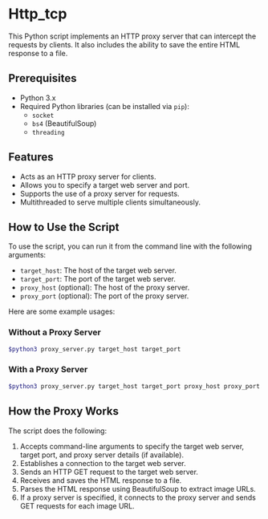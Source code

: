 # Http_tcp

This Python script implements an HTTP proxy server that can intercept the requests by clients. It also includes the ability to save the entire HTML response to a file.

## Prerequisites

- Python 3.x
- Required Python libraries (can be installed via `pip`):
  - `socket`
  - `bs4` (BeautifulSoup)
  - `threading`

## Features

- Acts as an HTTP proxy server for clients.
- Allows you to specify a target web server and port.
- Supports the use of a proxy server for requests.
- Multithreaded to serve multiple clients simultaneously.

## How to Use the Script

To use the script, you can run it from the command line with the following arguments:

- `target_host`: The host of the target web server.
- `target_port`: The port of the target web server.
- `proxy_host` (optional): The host of the proxy server.
- `proxy_port` (optional): The port of the proxy server.

Here are some example usages:

### Without a Proxy Server

```bash
$python3 proxy_server.py target_host target_port
```

### With a Proxy Server

```bash
$python3 proxy_server.py target_host target_port proxy_host proxy_port
```

## How the Proxy Works

The script does the following:

1. Accepts command-line arguments to specify the target web server, target port, and proxy server details (if available).
2. Establishes a connection to the target web server.
3. Sends an HTTP GET request to the target web server.
4. Receives and saves the HTML response to a file.
5. Parses the HTML response using BeautifulSoup to extract image URLs.
6. If a proxy server is specified, it connects to the proxy server and sends GET requests for each image URL.



